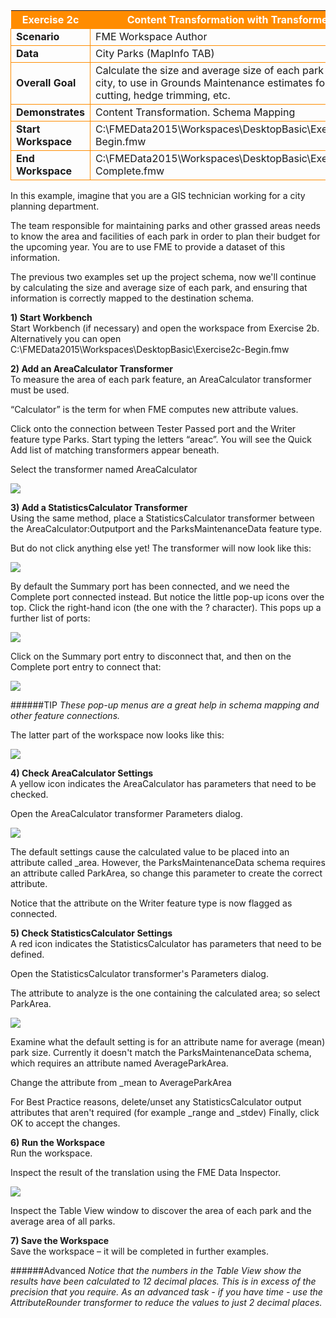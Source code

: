 <table style="border-spacing: 0px">
<tr>
<th style="background-color:darkorange;color:white">Exercise 2c</th>
<th style="background-color:darkorange;color:white">Content Transformation with Transformers</th>
</tr>

<tr>
<td style="border: 1px solid darkorange; font-weight: bold">Scenario</td>
<td style="border: 1px solid darkorange">FME Workspace Author</td>
</tr>

<tr>
<td style="border: 1px solid darkorange; font-weight: bold">Data</td>
<td style="border: 1px solid darkorange">City Parks (MapInfo TAB)</td>
</tr>

<tr>
<td style="border: 1px solid darkorange; font-weight: bold">Overall Goal</td>
<td style="border: 1px solid darkorange">Calculate the size and average size of each park in the city, to use in Grounds Maintenance estimates for grass cutting, hedge trimming, etc.</td>
</tr>

<tr>
<td style="border: 1px solid darkorange; font-weight: bold">Demonstrates</td>
<td style="border: 1px solid darkorange">Content Transformation. Schema Mapping</td>
</tr>

<tr>
<td style="border: 1px solid darkorange; font-weight: bold">Start Workspace</td>
<td style="border: 1px solid darkorange">C:\FMEData2015\Workspaces\DesktopBasic\Exercise2c-Begin.fmw</td>
</tr>

<tr>
<td style="border: 1px solid darkorange; font-weight: bold">End Workspace</td>
<td style="border: 1px solid darkorange">C:\FMEData2015\Workspaces\DesktopBasic\Exercise2c-Complete.fmw</td>
</tr>

</table>

In this example, imagine that you are a GIS technician working for a city planning department.

The team responsible for maintaining parks and other grassed areas needs to know the area and facilities of each park in order to plan their budget for the upcoming year. You are to use FME to provide a dataset of this information.

The previous two examples set up the project schema, now we'll continue by calculating the size and average size of each park, and ensuring that information is correctly mapped to the destination schema.

**1) Start Workbench**</br>
Start Workbench (if necessary) and open the workspace from Exercise 2b. Alternatively you can open C:\FMEData2015\Workspaces\DesktopBasic\Exercise2c-Begin.fmw


**2) Add an AreaCalculator Transformer**</br>
To measure the area of each park feature, an AreaCalculator transformer must be used.

“Calculator” is the term for when FME computes new attribute values.

Click onto the connection between Tester Passed port and the Writer feature type Parks. Start typing the letters “areac”. You will see the Quick Add list of matching transformers appear beneath.

Select the transformer named AreaCalculator

![](https://raw.githubusercontent.com/FMEEvangelist/FME-Desktop-Basic-Training-Manual-Images/master/Img2.44.QuickAddAreaCalculator.jpg)


**3) Add a StatisticsCalculator Transformer**</br>
Using the same method, place a StatisticsCalculator transformer between the AreaCalculator:Outputport and the ParksMaintenanceData feature type.

But do not click anything else yet! The transformer will now look like this:

![](https://raw.githubusercontent.com/FMEEvangelist/FME-Desktop-Basic-Training-Manual-Images/master/Img2.45.StatisticsCalculatorPopUpButtons.jpg)

By default the Summary port has been connected, and we need the Complete port connected instead. But notice the little pop-up icons over the top. Click the right-hand icon (the one with the ? character). This pops up a further list of ports:

![](https://raw.githubusercontent.com/FMEEvangelist/FME-Desktop-Basic-Training-Manual-Images/master/Img2.46.StatisticsCalculatorPopUpButtons.jpg)

Click on the Summary port entry to disconnect that, and then on the Complete port entry to connect that:

![](https://raw.githubusercontent.com/FMEEvangelist/FME-Desktop-Basic-Training-Manual-Images/master/Img2.47.StatisticsCalculatorPopUpButtons.jpg)

######TIP
*These pop-up menus are a great help in schema mapping and other feature connections.*

The latter part of the workspace now looks like this:

![](https://raw.githubusercontent.com/FMEEvangelist/FME-Desktop-Basic-Training-Manual-Images/master/Img2.48.StatisticsCalculatorInWorkspace.jpg)

**4) Check AreaCalculator Settings**</br>
A yellow icon indicates the AreaCalculator has parameters that need to be checked.

Open the AreaCalculator transformer Parameters dialog.

![](https://raw.githubusercontent.com/FMEEvangelist/FME-Desktop-Basic-Training-Manual-Images/master/Img2.49.AreaCalculatorParametersDialog.jpg)

The default settings cause the calculated value to be placed into an attribute called _area. However, the ParksMaintenanceData schema requires an attribute called ParkArea, so change this parameter to create the correct attribute.

Notice that the attribute on the Writer feature type is now flagged as connected.


**5) Check StatisticsCalculator Settings**</br>
A red icon indicates the StatisticsCalculator has parameters that need to be defined.

Open the StatisticsCalculator transformer's Parameters dialog.

The attribute to analyze is the one containing the calculated area; so select ParkArea.

![](https://raw.githubusercontent.com/FMEEvangelist/FME-Desktop-Basic-Training-Manual-Images/master/Img2.50.StatisticsCalculatorParametersDialog.jpg)

Examine what the default setting is for an attribute name for average (mean) park size. Currently it doesn't match the ParksMaintenanceData schema, which requires an attribute named AverageParkArea.

Change the attribute from _mean to AverageParkArea

For Best Practice reasons, delete/unset any StatisticsCalculator output attributes that aren't required (for example _range and _stdev)
Finally, click OK to accept the changes.


**6) Run the Workspace**</br>
Run the workspace.

Inspect the result of the translation using the FME Data Inspector.

![](https://raw.githubusercontent.com/FMEEvangelist/FME-Desktop-Basic-Training-Manual-Images/master/Img2.51.DITableView.jpg)

Inspect the Table View window to discover the area of each park and the average area of all parks.


**7) Save the Workspace**</br>
Save the workspace – it will be completed in further examples.


######Advanced
*Notice that the numbers in the Table View show the results have been calculated to 12 decimal places. This is in excess of the precision that you require. As an advanced task - if you have time - use the AttributeRounder transformer to reduce the values to just 2 decimal places.*